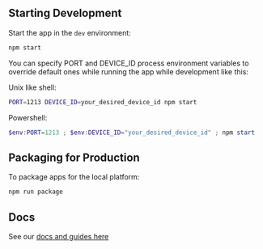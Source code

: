## Starting Development

Start the app in the `dev` environment:

```bash
npm start
```

You can specify PORT and DEVICE_ID process environment variables to override default ones while running the app while development like this:

Unix like shell:

```bash
PORT=1213 DEVICE_ID=your_desired_device_id npm start
```

Powershell:

```powershell
$env:PORT=1213 ; $env:DEVICE_ID="your_desired_device_id" ; npm start
```

## Packaging for Production

To package apps for the local platform:

```bash
npm run package
```

## Docs

See our [docs and guides here](https://electron-react-boilerplate.js.org/docs/installation)

